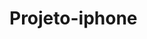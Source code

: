 # Projeto-iphone

<!DOCTYPE html>
<html lang="pt-br">
<style>
<!DOCTYPE CSS> 

  </head>
  <body>
  </body>
  </html> 
  </html>
  
  <h1>Oi</h1> 
  <p>
  <img src="foto.png" alt="exemplo de goto">
 
 Projeto-iphone123! 

  
  ![Alt text](editar-2-1.jpg)        

 123 Testando
 
 ![Alt text](seila123-1-1.jpg)        
  
